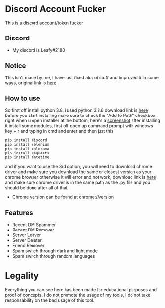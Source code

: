 # Discord Account Fucker
This is a discord account/token fucker

## Discord
* My discord is Leafy#2180

## Notice
This isn't made by me, I have just fixed alot of stuff and improved it in some ways, original link is [here](https://github.com/azael1337/Jajaja-Account-Nuker)

## How to use
So first off install python 3.8, i used python 3.8.6 download link is [here](https://www.python.org/downloads/release/python-386/)
before you start installing make sure to check the "Add to Path" checkbox right when u open installer at the bottom, here's a [screenshot](https://iileafy.has-no-bra.in/1NdAxo.png)
after installing it install some modules, first off open up command prompt with windows key + r and typing in cmd and enter and then just this
```
pip install discord
pip install selenium
pip install colorama
pip install requests
pip install datetime
```
and if you want to use the 3rd option, you will need to download chrome driver and make sure you download the same or closest version as your chrome browser otherwise it will error and not work, download link is [here](https://chromedriver.chromium.org/downloads) and make sure chrome driver is in the same path as the .py file
and you should be done after all of that.
* Chrome version can be found at chrome://version

## Features
* Recent DM Spammer
* Recent DM Remover
* Server Leaver
* Server Deleter
* Friend Remover
* Spam switch through dark and light mode
* Spam switch through random languages

# Legality
Everything you can see here has been made for educational purposes and proof of concepts. I do not promote the usage of my tools, I do not take responsability on the bad usage of this tool.
